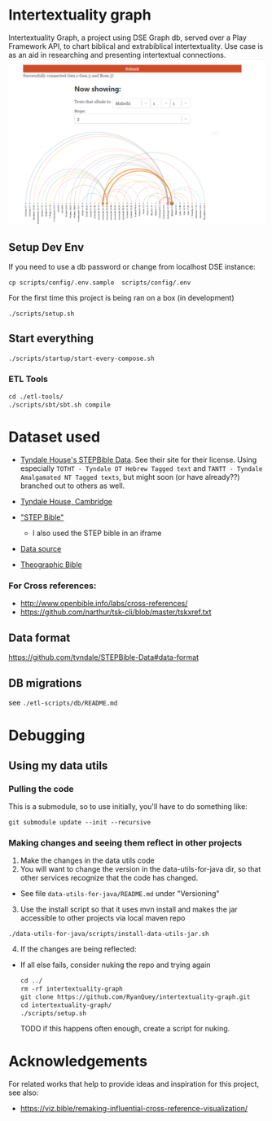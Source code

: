# Intertextuality graph
Intertextuality Graph, a project using DSE Graph db, served over a Play Framework API, to chart biblical and extrabiblical intertextuality. Use case is as an aid in researching and presenting intertextual connections. 
![screenshot](https://github.com/RyanQuey/intertextuality-graph/raw/master/screenshots/2-hops.mal-1-1.png)

## Setup Dev Env
If you need to use a db password or change from localhost DSE instance:
```
cp scripts/config/.env.sample  scripts/config/.env
```

For the first time this project is being ran on a box (in development)

```
./scripts/setup.sh
```

## Start everything
```
./scripts/startup/start-every-compose.sh
```

### ETL Tools

```
cd ./etl-tools/
./scripts/sbt/sbt.sh compile
```

# Dataset used
- [Tyndale House's STEPBible Data](https://github.com/tyndale/STEPBible-Data). See their site for their license. Using especially `TOTHT - Tyndale OT Hebrew Tagged text` and `TANTT - Tyndale Amalgamated NT Tagged texts`, but might soon (or have already??) branched out to others as well.

- [Tyndale House, Cambridge](https://www.TyndaleHouse.com)
- ["STEP Bible"](https://www.STEPBible.org)
    * I also used the STEP bible in an iframe
- [Data source](https://tyndale.github.io/STEPBible-Data/)
- [Theographic Bible](https://github.com/robertrouse/theographic-bible-metadata)

### For Cross references:
- http://www.openbible.info/labs/cross-references/
- https://github.com/narthur/tsk-cli/blob/master/tskxref.txt


## Data format
https://github.com/tyndale/STEPBible-Data#data-format

## DB migrations
see `./etl-scripts/db/README.md`

# Debugging
## Using my data utils
### Pulling the code
This is a submodule, so to use initially, you'll have to do something like:
```
git submodule update --init --recursive
```

### Making changes and seeing them reflect in other projects
1) Make the changes in the data utils code
2) You will want to change the version in the data-utils-for-java dir, so that other services recognize that the code has changed.
  - See file `data-utils-for-java/README.md` under "Versioning"
3) Use the install script so that it uses mvn install and makes the jar accessible to other projects via local maven repo

```
./data-utils-for-java/scripts/install-data-utils-jar.sh
```

4) If the changes are being reflected:
- If all else fails, consider nuking the repo and trying again
    ```
    cd ../
    rm -rf intertextuality-graph
    git clone https://github.com/RyanQuey/intertextuality-graph.git
    cd intertextuality-graph/
    ./scripts/setup.sh
    ```

    TODO if this happens often enough, create a script for nuking.

# Acknowledgements
For related works that help to provide ideas and inspiration for this project, see also:
- https://viz.bible/remaking-influential-cross-reference-visualization/
